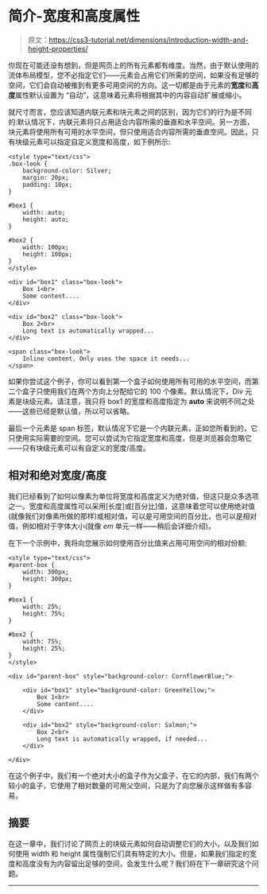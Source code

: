# 简介-宽度和高度属性

> 原文：<https://css3-tutorial.net/dimensions/introduction-width-and-height-properties/>

你现在可能还没有想到，但是网页上的所有元素都有维度。当然，由于默认使用的流体布局模型，您不必指定它们——元素会占用它们所需的空间，如果没有足够的空间，它们会自动被推到有更多可用空间的方向。这一切都是由于元素的**宽度**和**高度**属性默认设置为 “自动”，这意味着元素将根据其中的内容自动扩展或缩小。

就尺寸而言，您应该知道内联元素和块元素之间的区别，因为它们的行为是不同的:默认情况下，内联元素将只占用适合内容所需的垂直和水平空间。另一方面，块元素将使用所有可用的水平空间，但只使用适合内容所需的垂直空间。因此，只有块级元素可以指定自定义宽度和高度，如下例所示:

```
<style type="text/css">
.box-look {
	background-color: Silver;
	margin: 20px;
	padding: 10px;
}

#box1 {
	width: auto;
	height: auto;
}

#box2 {
	width: 100px;
	height: 100px;
}
</style>

<div id="box1" class="box-look">
	Box 1<br>
	Some content....
</div>

<div id="box2" class="box-look">
	Box 2<br>
	Long text is automatically wrapped...
</div>

<span class="box-look">
	Inline content. Only uses the space it needs...
</span>
```

如果你尝试这个例子，你可以看到第一个盒子如何使用所有可用的水平空间，而第二个盒子只使用我们在两个方向上分配给它的 100 个像素。默认情况下，Div 元素是块级元素。请注意，我只将 box1 的宽度和高度指定为 **auto** 来说明不同之处——这些已经是默认值，所以可以省略。

最后一个元素是 span 标签，默认情况下它是一个内联元素，正如您所看到的，它只使用实际需要的空间。您可以尝试为它指定宽度和高度，但是浏览器会忽略它——只有块级元素可以有自定义的宽度/高度。

## 相对和绝对宽度/高度

<input type="hidden" name="IL_IN_ARTICLE">

我们已经看到了如何以像素为单位将宽度和高度定义为绝对值，但这只是众多选项之一。宽度和高度属性可以采用[长度]或[百分比]值，这意味着您可以使用绝对值(就像我们对像素所做的那样)或相对值，可以是可用空间的百分比，也可以是相对值，例如相对于字体大小(就像 *em* 单元一样——稍后会详细介绍)。

在下一个示例中，我将向您展示如何使用百分比值来占用可用空间的相对份额:

```
<style type="text/css">
#parent-box {
	width: 300px;
	height: 300px;
}

#box1 {
	width: 25%;
	height: 75%;
}

#box2 {
	width: 75%;
	height: 25%;
}
</style>

<div id="parent-box" style="background-color: CornflowerBlue;">

	<div id="box1" style="background-color: GreenYellow;">
		Box 1<br>
		Some content....
	</div>

	<div id="box2" style="background-color: Salmon;">
		Box 2<br>
		Long text is automatically wrapped, if needed...
	</div>

</div>
```

在这个例子中，我们有一个绝对大小的盒子作为父盒子，在它的内部，我们有两个较小的盒子，它使用了相对数量的可用父空间，只是为了向您展示这样做有多容易。

## 摘要

在这一章中，我们讨论了网页上的块级元素如何自动调整它们的大小，以及我们如何使用 width 和 height 属性强制它们具有特定的大小。但是，如果我们指定的宽度和高度没有为内容留出足够的空间，会发生什么呢？我们将在下一章研究这个问题。

* * *